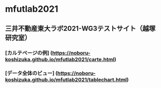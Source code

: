 # mfutlab2021
## 三井不動産東大ラボ2021-WG3テストサイト（越塚研究室）

### [カルテページの例] (https://noboru-koshizuka.github.io/mfutlab2021/carte.html)

### [データ全体のビュー] (https://noboru-koshizuka.github.io/mfutlab2021/tablechart.html)
